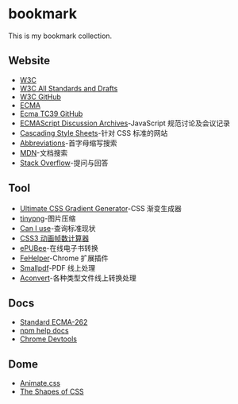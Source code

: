 # bookmark
This is my bookmark collection.

## Website
- [W3C][url-site-w3c]
- [W3C All Standards and Drafts][url-site-w3c-search]
- [W3C GitHub][url-site-w3c-github]
- [ECMA][url-site-ecma]
- [Ecma TC39 GitHub][url-site-tc39-github]
- [ECMAScript Discussion Archives][url-site-ecmascript-discussion]-JavaScript 规范讨论及会议记录
- [Cascading Style Sheets][url-site-css]-针对 CSS 标准的网站
- [Abbreviations][url-site-abbreviations]-首字母缩写搜索
- [MDN][url-site-mdn]-文档搜索
- [Stack Overflow][url-site-stackoverflow]-提问与回答

## Tool
- [Ultimate CSS Gradient Generator][url-tool-css-gradient-generator]-CSS 渐变生成器
- [tinypng][url-tool-tinypng]-图片压缩
- [Can I use][url-tool-caniuse]-查询标准现状
- [CSS3 动画帧数计算器][url-tool-css3-keyframes-calculator]
- [ePUBee][url-tool-epubee]-在线电子书转换
- [FeHelper][url-tool-fehelper]-Chrome 扩展插件
- [Smallpdf][url-tool-pdf]-PDF 线上处理
- [Aconvert][url-tool-aconvert]-各种类型文件线上转换处理

## Docs
- [Standard ECMA-262][url-docs-ecma-262]
- [npm help docs][url-docs-npm]
- [Chrome Devtools][url-docs-chrome-devtools]

## Dome
- [Animate.css][url-demo-animate]
- [The Shapes of CSS][url-demo-shapes-css]






<!-- Official Website -->
[url-site-w3c]:https://www.w3.org/
[url-site-w3c-search]:https://www.w3.org/TR/
[url-site-w3c-github]:https://github.com/w3c
[url-site-ecma]:https://www.ecma-international.org/default.htm
[url-site-tc39-github]:https://github.com/tc39
[url-site-ecmascript-discussion]:https://esdiscuss.org/
[url-site-css]:https://www.w3.org/Style/CSS/#specs
[url-site-abbreviations]:https://www.abbreviations.com/
[url-site-mdn]:https://developer.mozilla.org/en-US/
[url-site-stackoverflow]:https://stackoverflow.com/

<!-- Tool -->
[url-tool-css-gradient-generator]:http://www.colorzilla.com/gradient-editor/
[url-tool-tinypng]:https://tinypng.com/
[url-tool-caniuse]:https://caniuse.com/
[url-tool-css3-keyframes-calculator]:http://tid.tenpay.com/labs/css3_keyframes_calculator.html
[url-tool-epubee]:http://cn.epubee.com/
[url-tool-fehelper]:https://www.baidufe.com/fehelper/feedback.html
[url-tool-keycdn]:https://tools.keycdn.com/
[url-tool-pdf]:https://smallpdf.com/
[url-tool-aconvert]:https://www.aconvert.com/

<!-- Docs -->
[url-docs-ecma-262]:https://www.ecma-international.org/publications/standards/Ecma-262.htm
[url-docs-npm]:https://docs.npmjs.com/
[url-docs-chrome-devtools]:https://developers.google.com/web/tools/chrome-devtools/

<!-- Dome -->
[url-demo-animate]:https://daneden.github.io/animate.css/
[url-demo-shapes-css]:https://css-tricks.com/the-shapes-of-css/